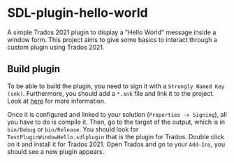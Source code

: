 # SDL-plugin-hello-world

A simple Trados 2021 plugin to display a "Hello World" message inside a window form.
This project aims to give some basics to interact through a custom plugin using Trados 2021.

## Build plugin

To be able to build the plugin, you need to sign it with a `Strongly Named Key (snk)`.
Furthermore, you should add a `*.snk` file and link it to the project.
Look at [here](https://learn.microsoft.com/en-us/dotnet/standard/assembly/strong-named) for more information.

Once it is configured and linked to your solution (`Properties -> Signing`), all you have to do is compile it.
Then, go to the target of the output, which is in `bin/Debug` or `bin/Release`.
You should look for `TestPluginWindowHello.sdlplugin` that is the plugin for Trados. Double click on it and install it for Trados 2021.
Open Trados and go to your `Add-Ins`, you should see a new plugin appears.